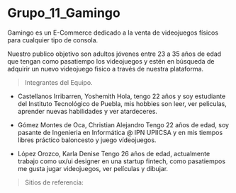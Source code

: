 # Grupo_11_Gamingo
Gamingo es un E-Commerce dedicado a la venta de videojuegos físicos para cualquier tipo de consola.

Nuestro publico objetivo son adultos jóvenes entre 23 a 35 años de edad que tengan como pasatiempo los videojuegos y estén en búsqueda de adquirir un nuevo videojuego fisico a través de nuestra plataforma.

> Integrantes del Equipo.

* Castellanos Irribarren, Yoshemith
Hola, tengo 22 años y soy estudiante del Instituto Tecnológico de Puebla, mis hobbies son leer, ver peliculas, aprender nuevas habilidades y ver atardeceres.

* Gómez Montes de Oca, Christian Alejandro
Tengo 22 años de edad, soy pasante de Ingenieria en Informática @ IPN UPIICSA y en mis tiempos libres práctico baloncesto y juego vídeojuegos.

* López Orozco, Karla Denise
Tengo 26 años de edad, actualmente trabajo como ux/ui designer en una startup fintech, como pasatiempos me gusta jugar videojuegos, ver películas y dibujar.

> Sitios de referencia:
